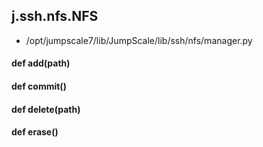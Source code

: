 ## j.ssh.nfs.NFS

- /opt/jumpscale7/lib/JumpScale/lib/ssh/nfs/manager.py

#### def add(path) 

    

#### def commit() 

    

#### def delete(path) 

    

#### def erase() 

    

